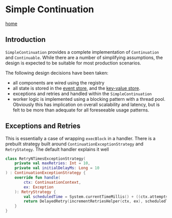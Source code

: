 # Simple Continuation

[home](../README.md)

## Introduction

`SimpleContinuation` provides a complete implementation of `Continuation` and `Continuable`. While there are a number of
simplifying assumptions, the design is expected to be suitable for most production scenarios.

The following design decisions have been taken:

* all components are wired using the registry
* all state is stored in the [event store](https://github.com/mycordaapp/simple-event-store), and
  the [key-value store](https://github.com/mycordaapp/simple-kv-store).
* exceptions and retries and handled within the `SimpleContinuation`
* worker logic is implemented using a blocking pattern with a thread pool. Obviously this has implication on overall
  scalability and latency, but is felt to be more than adequate for all foreseeable usage patterns.

## Exceptions and Retries

This is essentially a case of wrapping `execBlock` in a handler. There is a prebuilt strategy built
around `ContinuationExceptionStrategy` and `RetryStategy`. The default handler explains it well

```kotlin
class RetryNTimesExceptionStrategy(
    private val maxRetries: Int = 10,
    private val initialDelayMs: Long = 10
) : ContinuationExceptionStrategy {
    override fun handle(
        ctx: ContinuationContext,
        ex: Exception
    ): RetryStrategy {
        val scheduledTime = System.currentTimeMillis() + ((ctx.attempts + 1) * initialDelayMs)
        return DelayedRetry(incrementRetriesHelper(ctx, ex), scheduledTime, maxRetries)
    }
}
```

